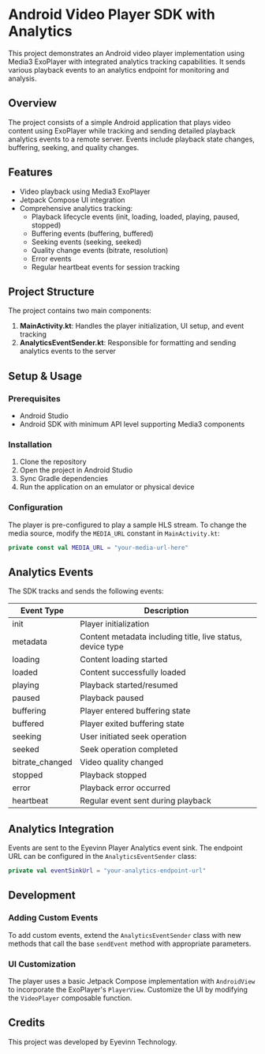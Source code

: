 # Android Video Player SDK with Analytics

This project demonstrates an Android video player implementation using Media3 ExoPlayer with integrated analytics tracking capabilities. It sends various playback events to an analytics endpoint for monitoring and analysis.

## Overview

The project consists of a simple Android application that plays video content using ExoPlayer while tracking and sending detailed playback analytics events to a remote server. Events include playback state changes, buffering, seeking, and quality changes.

## Features

- Video playback using Media3 ExoPlayer
- Jetpack Compose UI integration
- Comprehensive analytics tracking:
    - Playback lifecycle events (init, loading, loaded, playing, paused, stopped)
    - Buffering events (buffering, buffered)
    - Seeking events (seeking, seeked)
    - Quality change events (bitrate, resolution)
    - Error events
    - Regular heartbeat events for session tracking

## Project Structure

The project contains two main components:

1. **MainActivity.kt**: Handles the player initialization, UI setup, and event tracking
2. **AnalyticsEventSender.kt**: Responsible for formatting and sending analytics events to the server

## Setup & Usage

### Prerequisites

- Android Studio
- Android SDK with minimum API level supporting Media3 components

### Installation

1. Clone the repository
2. Open the project in Android Studio
3. Sync Gradle dependencies
4. Run the application on an emulator or physical device

### Configuration

The player is pre-configured to play a sample HLS stream. To change the media source, modify the `MEDIA_URL` constant in `MainActivity.kt`:

```kotlin
private const val MEDIA_URL = "your-media-url-here"
```

## Analytics Events

The SDK tracks and sends the following events:

| Event Type | Description |
|------------|-------------|
| init | Player initialization |
| metadata | Content metadata including title, live status, device type |
| loading | Content loading started |
| loaded | Content successfully loaded |
| playing | Playback started/resumed |
| paused | Playback paused |
| buffering | Player entered buffering state |
| buffered | Player exited buffering state |
| seeking | User initiated seek operation |
| seeked | Seek operation completed |
| bitrate_changed | Video quality changed |
| stopped | Playback stopped |
| error | Playback error occurred |
| heartbeat | Regular event sent during playback |

## Analytics Integration

Events are sent to the Eyevinn Player Analytics event sink. The endpoint URL can be configured in the `AnalyticsEventSender` class:

```kotlin
private val eventSinkUrl = "your-analytics-endpoint-url"
```

## Development

### Adding Custom Events

To add custom events, extend the `AnalyticsEventSender` class with new methods that call the base `sendEvent` method with appropriate parameters.

### UI Customization

The player uses a basic Jetpack Compose implementation with `AndroidView` to incorporate the ExoPlayer's `PlayerView`. Customize the UI by modifying the `VideoPlayer` composable function.

## Credits

This project was developed by Eyevinn Technology.
